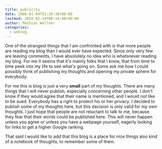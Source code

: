```yaml
---
title: publicity
date: 2006-01-04T01:20:38+00:00
lastmod: 2020-02-14T00:14:08+00:00
author: Mathias Wellner
categories:
  - weblog
---
```

One of the strangest things that I am confronted with is that more people are reading my blog than I would ever have expected. Since only very few are leaving comments, I have absolutely no idea who is whatsoever reading my blog. For me it seems that it's mainly folks that I know, that from time to time peek into my life to see what's going on. Some ask me how I could possibly think of publishing my thoughts and opening my private sphere for everybody. 
<!--more-->

For me this is blog is just a very **small** part of my thoughts. There are many things that I will never publish, especially concerning other people. I don't know if they would agree that their name is mentioned, and I would not like to be sued. Everybody has a right to protect his or her privacy. I decided to publish some of my thoughts here, but this decision is only valid for my own thoughts. I just hope that people are not reluctant to talk to me, because they fear that their words could be published here. This will never happen unless you agree or unless you have a webpage yourself, eagerly looking for links to get a higher Google ranking. 

That said I would like to add that this blog is a place for nice things also kind of a notebook of thoughts, to remember some of them.